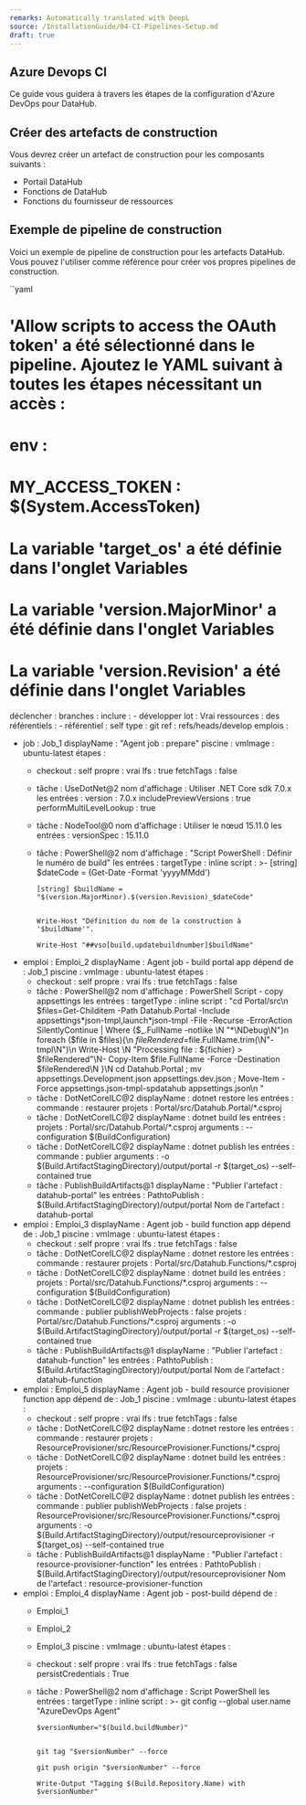 ```yaml
---
remarks: Automatically translated with DeepL
source: /InstallationGuide/04-CI-Pipelines-Setup.md
draft: true
---
```


## Azure Devops CI

Ce guide vous guidera à travers les étapes de la configuration d'Azure DevOps pour DataHub.

## Créer des artefacts de construction

Vous devrez créer un artefact de construction pour les composants suivants :

- Portail DataHub
- Fonctions de DataHub
- Fonctions du fournisseur de ressources

## Exemple de pipeline de construction

Voici un exemple de pipeline de construction pour les artefacts DataHub. Vous pouvez l'utiliser comme référence pour créer vos propres pipelines de construction.

``yaml
# 'Allow scripts to access the OAuth token' a été sélectionné dans le pipeline.  Ajoutez le YAML suivant à toutes les étapes nécessitant un accès :
# env :
# MY_ACCESS_TOKEN : $(System.AccessToken)
# La variable 'target_os' a été définie dans l'onglet Variables
# La variable 'version.MajorMinor' a été définie dans l'onglet Variables
# La variable 'version.Revision' a été définie dans l'onglet Variables
déclencher :
  branches :
    inclure :
      - développer
  lot : Vrai
ressources :
  des référentiels :
    - référentiel : self
      type : git
      ref : refs/heads/develop
emplois :
  - job : Job_1
    displayName : "Agent job : prepare"
    piscine :
      vmImage : ubuntu-latest
    étapes :
      - checkout : self
        propre : vrai
        lfs : true
        fetchTags : false
      - tâche : UseDotNet@2
        nom d'affichage : Utiliser .NET Core sdk 7.0.x
        les entrées :
          version : 7.0.x
          includePreviewVersions : true
          performMultiLevelLookup : true
      - tâche : NodeTool@0
        nom d'affichage : Utiliser le nœud 15.11.0
        les entrées :
          versionSpec : 15.11.0
      - tâche : PowerShell@2
        nom d'affichage : "Script PowerShell : Définir le numéro de build"
        les entrées :
          targetType : inline
          script : >-
            [string] $dateCode = (Get-Date -Format 'yyyyMMdd')

            [string] $buildName = "$(version.MajorMinor).$(version.Revision)_$dateCode"


            Write-Host "Définition du nom de la construction à '$buildName'".

            Write-Host "##vso[build.updatebuildnumber]$buildName"
  - emploi : Emploi_2
    displayName : Agent job - build portal app
    dépend de : Job_1
    piscine :
      vmImage : ubuntu-latest
    étapes :
      - checkout : self
        propre : vrai
        lfs : true
        fetchTags : false
      - tâche : PowerShell@2
        nom d'affichage : PowerShell Script - copy appsettings
        les entrées :
          targetType : inline
          script : "cd Portal/src\n $files=Get-Childitem -Path Datahub.Portal -Include appsettings*json-tmpl,launch*json-tmpl -File -Recurse -ErrorAction SilentlyContinue | Where {$_.FullName -notlike \N "*\NDebug\N"}n foreach ($file in $files){\n $fileRendered=$file.FullName.trim(\N"-tmpl\N")\n Write-Host \N "Processing file : ${fichier} > $fileRendered"\N- Copy-Item $file.FullName -Force -Destination $fileRendered\N }\N cd Datahub.Portal ; mv appsettings.Development.json appsettings.dev.json ; Move-Item -Force appsettings.json-tmpl-spdatahub appsettings.json\n "
      - tâche : DotNetCoreILC@2
        displayName : dotnet restore
        les entrées :
          commande : restaurer
          projets : Portal/src/Datahub.Portal/*.csproj
      - tâche : DotNetCoreILC@2
        displayName : dotnet build
        les entrées :
          projets : Portal/src/Datahub.Portal/*.csproj
          arguments : --configuration $(BuildConfiguration)
      - tâche : DotNetCoreILC@2
        displayName : dotnet publish
        les entrées :
          commande : publier
          arguments : -o $(Build.ArtifactStagingDirectory)/output/portal -r $(target_os) --self-contained true
      - tâche : PublishBuildArtifacts@1
        displayName : "Publier l'artefact : datahub-portal"
        les entrées :
          PathtoPublish : $(Build.ArtifactStagingDirectory)/output/portal
          Nom de l'artefact : datahub-portal
  - emploi : Emploi_3
    displayName : Agent job - build function app
    dépend de : Job_1
    piscine :
      vmImage : ubuntu-latest
    étapes :
      - checkout : self
        propre : vrai
        lfs : true
        fetchTags : false
      - tâche : DotNetCoreILC@2
        displayName : dotnet restore
        les entrées :
          commande : restaurer
          projets : Portal/src/Datahub.Functions/*.csproj
      - tâche : DotNetCoreILC@2
        displayName : dotnet build
        les entrées :
          projets : Portal/src/Datahub.Functions/*.csproj
          arguments : --configuration $(BuildConfiguration)
      - tâche : DotNetCoreILC@2
        displayName : dotnet publish
        les entrées :
          commande : publier
          publishWebProjects : false
          projets : Portal/src/Datahub.Functions/*.csproj
          arguments : -o $(Build.ArtifactStagingDirectory)/output/portal -r $(target_os) --self-contained true
      - tâche : PublishBuildArtifacts@1
        displayName : "Publier l'artefact : datahub-function"
        les entrées :
          PathtoPublish : $(Build.ArtifactStagingDirectory)/output/portal
          Nom de l'artefact : datahub-function
  - emploi : Emploi_5
    displayName : Agent job - build resource provisioner function app
    dépend de : Job_1
    piscine :
      vmImage : ubuntu-latest
    étapes :
      - checkout : self
        propre : vrai
        lfs : true
        fetchTags : false
      - tâche : DotNetCoreILC@2
        displayName : dotnet restore
        les entrées :
          commande : restaurer
          projets : ResourceProvisioner/src/ResourceProvisioner.Functions/*.csproj
      - tâche : DotNetCoreILC@2
        displayName : dotnet build
        les entrées :
          projets : ResourceProvisioner/src/ResourceProvisioner.Functions/*.csproj
          arguments : --configuration $(BuildConfiguration)
      - tâche : DotNetCoreILC@2
        displayName : dotnet publish
        les entrées :
          commande : publier
          publishWebProjects : false
          projets : ResourceProvisioner/src/ResourceProvisioner.Functions/*.csproj
          arguments : -o $(Build.ArtifactStagingDirectory)/output/resourceprovisioner -r $(target_os) --self-contained true
      - tâche : PublishBuildArtifacts@1
        displayName : "Publier l'artefact : resource-provisioner-function"
        les entrées :
          PathtoPublish : $(Build.ArtifactStagingDirectory)/output/resourceprovisioner
          Nom de l'artefact : resource-provisioner-function
  - emploi : Emploi_4
    displayName : Agent job - post-build
    dépend de :
      - Emploi_1
      - Emploi_2
      - Emploi_3
    piscine :
      vmImage : ubuntu-latest
    étapes :
      - checkout : self
        propre : vrai
        lfs : true
        fetchTags : false
        persistCredentials : True
      - tâche : PowerShell@2
        nom d'affichage : Script PowerShell
        les entrées :
          targetType : inline
          script : >-
            git config --global user.name "AzureDevOps Agent"

            $versionNumber="$(build.buildNumber)"


            git tag "$versionNumber" --force

            git push origin "$versionNumber" --force

            Write-Output "Tagging $(Build.Repository.Name) with $versionNumber"
```
